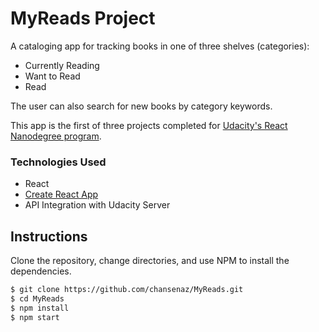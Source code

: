 # MyReads Project

A cataloging app for tracking books in one of three shelves (categories):

* Currently Reading
* Want to Read
* Read

The user can also search for new books by category keywords.

This app is the first of three projects completed for [Udacity's React Nanodegree program](https://www.udacity.com/course/react-nanodegree--nd019).

### Technologies Used

* React
* [Create React App](https://create-react-app.dev/)
* API Integration with Udacity Server

## Instructions

Clone the repository, change directories, and use NPM to install the dependencies.

```bash
$ git clone https://github.com/chansenaz/MyReads.git
$ cd MyReads
$ npm install
$ npm start
```


